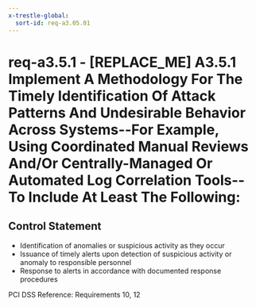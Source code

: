 ```yaml
---
x-trestle-global:
  sort-id: req-a3.05.01
---
```


# req-a3.5.1 - \[REPLACE_ME\] A3.5.1 Implement A Methodology For The Timely Identification Of Attack Patterns And Undesirable Behavior Across Systems--For Example, Using Coordinated Manual Reviews And/Or Centrally-Managed Or Automated Log Correlation Tools-- To Include At Least The Following:

## Control Statement

* Identification of anomalies or suspicious activity as they
  occur
* Issuance of timely alerts upon detection of suspicious activity
  or anomaly to responsible personnel
* Response to alerts in accordance with documented response procedures

PCI DSS Reference: Requirements 10, 12
